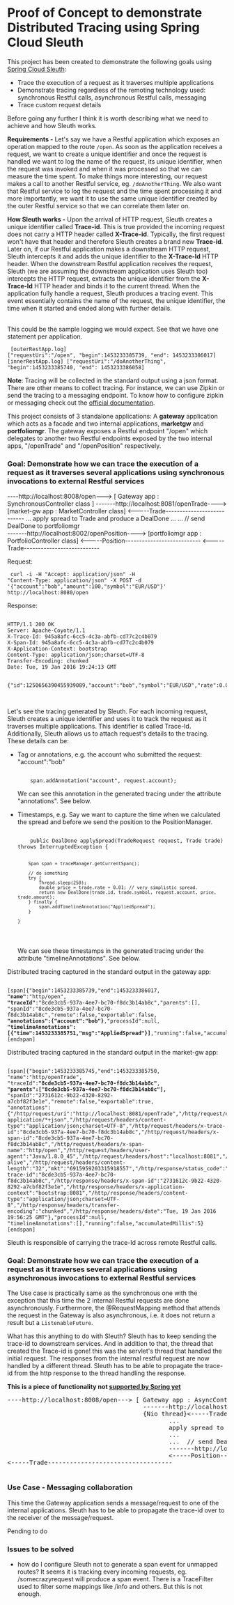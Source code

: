 # Proof of Concept to demonstrate Distributed Tracing using Spring Cloud Sleuth
This project has been created to demonstrate the following goals using <a href="https://github.com/spring-cloud/spring-cloud-sleuth">Spring Cloud Sleuth</a>: 
 <ul>
 <li>Trace the execution of a request as it traverses multiple applications</li>
 <li>Demonstrate tracing regardless of the remoting technology used: synchronous Restful calls, asynchronous Restful calls, messaging</li>
 <li>Trace custom request details</li> 
 </ul>   

Before going any further I think it is worth describing what we need to achieve and how Sleuth works.
<p>
<b>Requirements -</b> 
Let's say we have a Restful application which exposes an operation mapped to the route <code>/open</code>. As soon as the application receives a request, we want to create a unique identifier and once the request is handled we want to log the name of the request, its unique identifier, when the request was invoked and when it was processed so that we can measure the time spent. To make things more interesting, our request makes a call to another Restful service, eg. <code>/doAnotherThing</code>. We also want that Restful service to log the request and the time spent processing it and more importantly, we want it to use the same unique identifier created by the outer Restful service so that we can correlate them later on.
<p>
<b>How Sleuth works -</b> 
Upon the arrival of HTTP request, Sleuth creates a unique identifier called <b>Trace-id</b>. This is true provided the incoming request does not carry a HTTP header called <b>X-Trace-id</b>. Typically, the first request won't have that header and therefore Sleuth creates a brand new <b>Trace-id</b>. Later on, if our Restful application makes a downstream HTTP request, Sleuth intercepts it and adds the unique identifier to the <b>X-Trace-Id</b> HTTP header. When the downstream Restful application receives the request, Sleuth (we are assuming the downstream application uses Sleuth too) intercepts the HTTP request, extracts the unique identifier from the <b>X-Trace-Id</b> HTTP header and binds it to the current thread. When the application fully handle a request, Sleuth produces a tracing event. This event essentially contains the name of the request, the unique identifier, the time when it started and ended along with further details.   
   
<br>This could be the sample logging we would expect. See that we have one statement per application. 
<code><pre>
[outerRestApp.log] ["requestUri":"/open", "begin":1453233385739, "end": 1453233386017]
[innerRestApp.log] ["requestUri":"/doAnotherThing", "begin":1453233385740, "end": 1453233386058]
</pre></code>  

 
<b>Note</b>: Tracing will be collected in the standard output using a json format. There are other means to collect tracing. For instance, we can use Zipkin or send the tracing to a messaging endpoint. To know how to configure zipkin or messaging check out the <a href="https://github.com/spring-cloud/spring-cloud-sleuth">official documentation</a>. 

This project consists of 3 standalone applications: A <b>gateway</b> application which acts as a facade and two internal applications, <b>marketgw</b> and <b>portfoliomgr</b>. The gateway exposes a Restful endpoint "/open" which delegates to another two Restful endpoints exposed by the two internal apps, "/openTrade" and "/openPosition" respectively.


<h3>Goal: Demonstrate how we can trace the execution of a request as it traverses several applications using synchronous invocations to external Restful services</h3>

----http://localhost:8008/open---> [ Gateway app : SynchronousController class ] 
                                     -------http://localhost:8081/openTrade----> [market-gw app : MarketController class]
                                     <-----Trade---------------------------
                                     ...
                                     apply spread to Trade and produce a DealDone
                                     ... 
                                     ...  // send DealDone to portfoliomgr           										
                                     -------http://localhost:8002/openPosition----> [portfoliomgr app : PortfolioController class]
                                     <-----Position---------------------------
<-----Trade---------------------------										  
  </pre>
   
Request:<p>
<code> 
   curl -i -H "Accept: application/json" -H "Content-Type: application/json" -X POST -d '{"account":"bob","amount":100,"symbol":"EUR/USD"}' http://localhost:8080/open
</code>
<p>
Response:<p>
<pre>
<code> 
HTTP/1.1 200 OK
Server: Apache-Coyote/1.1
X-Trace-Id: 945a8afc-6cc5-4c3a-abfb-cd77c2c4b079
X-Span-Id: 945a8afc-6cc5-4c3a-abfb-cd77c2c4b079
X-Application-Context: bootstrap
Content-Type: application/json;charset=UTF-8
Transfer-Encoding: chunked
Date: Tue, 19 Jan 2016 19:24:13 GMT

{"id":1250656390455939089,"account":"bob","symbol":"EUR/USD","rate":0.01058461760416928,"amount":100.0}
</code>
</pre>

<p>Let's see the tracing generated by Sleuth. For each incoming request, Sleuth creates a unique identifier and uses it to track the request as it traverses multiple applications. This identifier is called Trace-Id. Additionally, Sleuth allows us to attach request's details to the tracing. These details can be:
<ul>
<li>Tag or annotations, e.g. the account who submitted the request: "account":"bob"
<pre><code>
	span.addAnnotation("account", request.account);		
</code></pre>
We can see this annotation in the generated tracing under the attribute "annotations". See below.
<p>  
</li>
<li>Timestamps, e.g. Say we want to capture the time when we calculated the spread and before we send the position to the PositionManager.
<pre><code>
	public DealDone applySpread(TradeRequest request, Trade trade) throws InterruptedException {
	
		Span span = traceManager.getCurrentSpan();
		
		// do something
		try {
			Thread.sleep(250);
			double price = trade.rate + 0.01; // very simplistic spread. 
			return new DealDone(trade.id, trade.symbol, request.account, price, trade.amount);
		} finally {
			span.addTimelineAnnotation("AppliedSpread");
		}
		
	}
</code></pre>
We can see these timestamps in the generated tracing under the attribute "timelineAnnotations". See below.
</li>   
</ul>   

Distributed tracing captured in the standard output in the gateway app:<p>
<pre><code>
[span]{"begin":1453233385739,"end":1453233386017,
<b>"name"</b>:"http/open",
<b>"traceId"</b>:"8cde3cb5-937a-4ee7-bc70-f8dc3b14ab8c","parents":[],
"spanId":"8cde3cb5-937a-4ee7-bc70-f8dc3b14ab8c","remote":false,"exportable":false,
<b>"annotations":{"account":"bob"}</b>,"processId":null,
<b>"timelineAnnotations":[{"time":1453233385751,"msg":"AppliedSpread"}]</b>,"running":false,"accumulatedMillis":278}
[endspan]
</code></pre>
 
Distributed tracing captured in the standard output in the market-gw app:<p>
<pre><code>
[span]{"begin":1453233385745,"end":1453233385750,
"name":"http/openTrade",
"traceId":<b>"8cde3cb5-937a-4ee7-bc70-f8dc3b14ab8c"</b>,
<b>"parents":["8cde3cb5-937a-4ee7-bc70-f8dc3b14ab8c"],</b>
"spanId":"2731612c-9b22-4320-8292-a7cbf82f3e1e","remote":false,"exportable":true,
"annotations":{"/http/request/uri":"http://localhost:8081/openTrade","/http/request/endpoint":"/openTrade","/http/request/method":"POST","/http/request/headers/accept":"application/json, application/*+json","/http/request/headers/content-type":"application/json;charset=UTF-8","/http/request/headers/x-trace-id":"8cde3cb5-937a-4ee7-bc70-f8dc3b14ab8c","/http/request/headers/x-span-id":"8cde3cb5-937a-4ee7-bc70-f8dc3b14ab8c","/http/request/headers/x-span-name":"http/open","/http/request/headers/user-agent":"Java/1.8.0_45","/http/request/headers/host":"localhost:8081","/http/request/headers/connection":"keep-alive","/http/request/headers/content-length":"32","mkt":"6915959203315918557","/http/response/status_code":"200","/http/response/headers/x-trace-id":"8cde3cb5-937a-4ee7-bc70-f8dc3b14ab8c","/http/response/headers/x-span-id":"2731612c-9b22-4320-8292-a7cbf82f3e1e","/http/response/headers/x-application-context":"bootstrap:8081","/http/response/headers/content-type":"application/json;charset=UTF-8","/http/response/headers/transfer-encoding":"chunked","/http/response/headers/date":"Tue, 19 Jan 2016 19:56:25 GMT"},"processId":null,
"timelineAnnotations":[],"running":false,"accumulatedMillis":5}
[endspan]
</code></pre>
 

Sleuth is responsible of carrying the trace-Id across remote Restful calls. 

<h3>Goal: Demonstrate how we can trace the execution of a request as it traverses several applications using asynchronous invocations to external Restful services</h3>
The Use case is practically same as the synchronous one with the exception that this time the 2 internal Restful requests are done asynchronously. Furthermore, the @RequestMapping method that attends the request in the Gateway is also asynchronous, i.e. it does not return a result but a <code>ListenableFuture<Position></code>. 

What has this anything to do with Sleuth? Sleuth has to keep sending the trace-id to downstream services. And in addition to that, the thread that created the Trace-id is gone! this was the servlet's thread that handled the initial request. The responses from the internal restful request are now handled by a different thread. Sleuth has to be able to propagate the trace-id from the http response to the thread handling the response.

<b>This is a piece of functionality not <a href="https://github.com/spring-cloud/spring-cloud-sleuth/issues/124">supported by Spring yet</a> </b>
 
 <pre>
----http://localhost:8008/open---> [ Gateway app : AsyncController class ] 
                                     -------http://localhost:8081/openTrade----> [market-gw app : MarketController class]
                                     {Nio thread}<-----Trade---------------------------
                                            ...
                                            apply spread to Trade and produce a DealDone
                                            ... 
                                            ...  // send DealDone to portfoliomgr           										
                                            -------http://localhost:8002/openPosition----> [portfoliomgr app : PortfolioController class]
                                            <-----Position---------------------------
<-----Trade----------------------------------										  
  </pre>


<h3>Use Case - Messaging collaboration</h3>
This time the Gateway application sends a message/request to one of the internal applications. Sleuth has to be able to propagate the trace-id over to the receiver of the message/request. 
 
Pending to do

<h3>Issues to be solved</h3>
<ul>
<li>how do I configure Sleuth not to generate a span event for unmapped routes? It seems it is tracking every incoming requests, eg. /somecrazyrequest will produce a 
span event. There is a TraceFilter used to filter some mappings like /info and others. But this is not enough. </li>
</ul>


